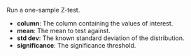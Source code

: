 Run a one-sample Z-test.

- **column**: The column containing the values of interest.
- **mean**: The mean to test against.
- **std dev**: The known standard deviation of the distribution.
- **significance**: The significance threshold.
